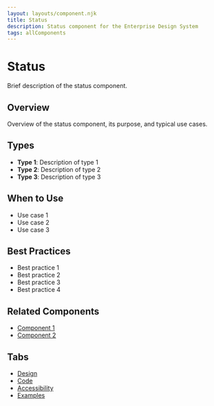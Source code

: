 ```yaml
---
layout: layouts/component.njk
title: Status
description: Status component for the Enterprise Design System
tags: allComponents
---
```


# Status

Brief description of the status component.

## Overview

Overview of the status component, its purpose, and typical use cases.

## Types

- **Type 1**: Description of type 1
- **Type 2**: Description of type 2
- **Type 3**: Description of type 3

## When to Use

- Use case 1
- Use case 2
- Use case 3

## Best Practices

- Best practice 1
- Best practice 2
- Best practice 3
- Best practice 4

## Related Components

- [Component 1](/components/all/component-1/)
- [Component 2](/components/all/component-2/)

## Tabs

- [Design](design/)
- [Code](code/)
- [Accessibility](accessibility/)
- [Examples](examples/)
